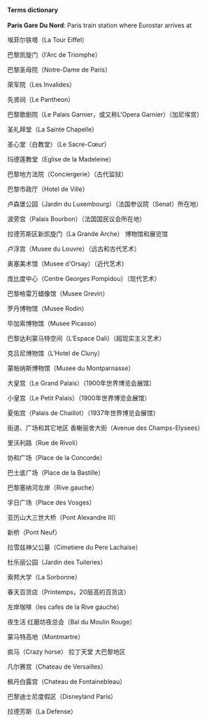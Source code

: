 #### Terms dictionary

**Paris Gare Du Nord**: Paris train station where Eurostar arrives at

埃菲尔铁塔（La Tour Eiffel） 

巴黎凯旋门（l'Arc de Triomphe） 

巴黎圣母院（Notre-Dame de Paris） 

荣军院（Les Invalides） 

先贤祠（Le Pantheon） 

巴黎歌剧院（Le Palais Garnier，或又称L'Opera Garnier）（加尼埃宫） 

圣礼拜堂（La Sainte Chapelle） 

圣心堂（白教堂）（Le Sacre-Cœur） 

玛德莲教堂（Eglise de la Madeleine） 

巴黎地方法院（Conciergerie）（古代监狱） 

巴黎市政厅（Hotel de Ville） 

卢森堡公园（Jardin du Luxembourg）（法国参议院（Senat）所在地） 

波旁宫（Palais Bourbon）（法国国民议会所在地） 

拉德芳斯区新凯旋门（La Grande Arche） 博物馆和展览馆 

卢浮宫（Musee du Louvre）（远古和古代艺术） 

奥塞美术馆（Musee d'Orsay）（近代艺术） 

庞比度中心（Centre Georges Pompidou）（现代艺术） 

巴黎格雷万蜡像馆（Musee Grevin） 

罗丹博物馆（Musee Rodin） 

毕加索博物馆（Musee Picasso） 

巴黎达利蒙马特空间（L'Espace Dali）（超现实主义艺术） 

克吕尼博物馆（L'Hotel de Cluny） 

蒙帕纳斯博物馆（Musee du Montparnasse） 

大皇宫（Le Grand Palais）（1900年世界博览会展馆） 

小皇宫（Le Petit Palais）（1900年世界博览会展馆） 

夏佑宫（Palais de Chaillot）（1937年世界博览会展馆） 

街道、广场和其它地区 香榭丽舍大街（Avenue des Champs-Elysees） 

里沃利路（Rue de Rivoli） 

协和广场（Place de la Concorde） 

巴士底广场（Place de la Bastille） 

巴黎塞纳河左岸（Rive gauche） 

孚日广场（Place des Vosges） 

亚历山大三世大桥（Pont Alexandre III） 

新桥（Pont Neuf） 

拉雪兹神父公墓（Cimetiere du Pere Lachaise） 

杜乐丽公园（Jardin des Tuileries） 

索邦大学（La Sorbonne） 

春天百货店（Printemps，20层高的百货店） 

左岸咖啡（les cafes de la Rive gauche） 

夜生活 红磨坊夜总会（Bal du Moulin Rouge） 

蒙马特高地（Montmartre） 

疯马（Crazy horse） 拉丁天堂 大巴黎地区 

凡尔赛宫（Chateau de Versailles） 

枫丹白露宫（Chateau de Fontainebleau） 

巴黎迪士尼度假区（Disneyland Paris） 

拉德芳斯（La Defense）
